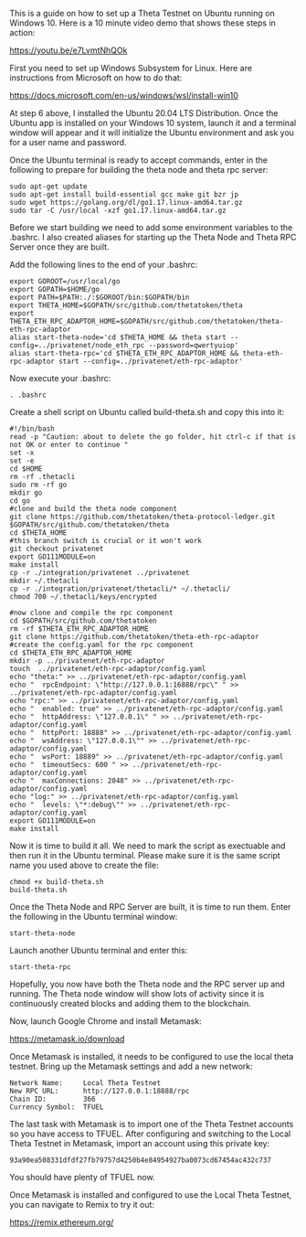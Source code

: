This is a guide on how to set up a Theta Testnet on Ubuntu running on Windows 10. Here is a 10 minute video demo that shows these steps in action:

https://youtu.be/e7LvmtNhQOk

First you need to set up Windows Subsystem for Linux.  Here are instructions from Microsoft on how to do that:

https://docs.microsoft.com/en-us/windows/wsl/install-win10

At step 6 above, I installed the Ubuntu 20.04 LTS Distribution. Once the Ubuntu app is installed on your Windows 10 system, launch it and a terminal window will appear and it will initialize the Ubuntu environment and ask you for a user name and password.

Once the Ubuntu terminal is ready to accept commands, enter in the following to prepare for building the theta node and theta rpc server:
````
sudo apt-get update
sudo apt-get install build-essential gcc make git bzr jp
sudo wget https://golang.org/dl/go1.17.linux-amd64.tar.gz
sudo tar -C /usr/local -xzf go1.17.linux-amd64.tar.gz
````

Before we start building we need to add some environment variables to the .bashrc.  I also created aliases for starting up the Theta Node and Theta RPC Server once they are built.

Add the following lines to the end of your .bashrc:
````
export GOROOT=/usr/local/go
export GOPATH=$HOME/go
export PATH=$PATH:./:$GOROOT/bin:$GOPATH/bin
export THETA_HOME=$GOPATH/src/github.com/thetatoken/theta
export THETA_ETH_RPC_ADAPTOR_HOME=$GOPATH/src/github.com/thetatoken/theta-eth-rpc-adaptor
alias start-theta-node='cd $THETA_HOME && theta start --config=../privatenet/node_eth_rpc --password=qwertyuiop'
alias start-theta-rpc='cd $THETA_ETH_RPC_ADAPTOR_HOME && theta-eth-rpc-adaptor start --config=../privatenet/eth-rpc-adaptor'
````
Now execute your .bashrc:
````
. .bashrc
````
Create a shell script on Ubuntu called build-theta.sh and copy this into it:
````
#!/bin/bash
read -p "Caution: about to delete the go folder, hit ctrl-c if that is not OK or enter to continue "
set -x
set -e
cd $HOME
rm -rf .thetacli
sudo rm -rf go
mkdir go
cd go
#clone and build the theta node component
git clone https://github.com/thetatoken/theta-protocol-ledger.git $GOPATH/src/github.com/thetatoken/theta
cd $THETA_HOME
#this branch switch is crucial or it won't work
git checkout privatenet
export GO111MODULE=on
make install
cp -r ./integration/privatenet ../privatenet
mkdir ~/.thetacli
cp -r ./integration/privatenet/thetacli/* ~/.thetacli/
chmod 700 ~/.thetacli/keys/encrypted

#now clone and compile the rpc component
cd $GOPATH/src/github.com/thetatoken
rm -rf $THETA_ETH_RPC_ADAPTOR_HOME
git clone https://github.com/thetatoken/theta-eth-rpc-adaptor
#create the config.yaml for the rpc component
cd $THETA_ETH_RPC_ADAPTOR_HOME
mkdir -p ../privatenet/eth-rpc-adaptor
touch  ../privatenet/eth-rpc-adaptor/config.yaml
echo "theta:" >> ../privatenet/eth-rpc-adaptor/config.yaml
echo "  rpcEndpoint: \"http://127.0.0.1:16888/rpc\" " >> ../privatenet/eth-rpc-adaptor/config.yaml
echo "rpc:" >> ../privatenet/eth-rpc-adaptor/config.yaml
echo "  enabled: true" >> ../privatenet/eth-rpc-adaptor/config.yaml
echo "  httpAddress: \"127.0.0.1\" " >> ../privatenet/eth-rpc-adaptor/config.yaml
echo "  httpPort: 18888" >> ../privatenet/eth-rpc-adaptor/config.yaml
echo "  wsAddress: \"127.0.0.1\"" >> ../privatenet/eth-rpc-adaptor/config.yaml
echo "  wsPort: 18889" >> ../privatenet/eth-rpc-adaptor/config.yaml
echo "  timeoutSecs: 600 " >> ../privatenet/eth-rpc-adaptor/config.yaml
echo "  maxConnections: 2048" >> ../privatenet/eth-rpc-adaptor/config.yaml
echo "log:" >> ../privatenet/eth-rpc-adaptor/config.yaml
echo "  levels: \"*:debug\"" >> ../privatenet/eth-rpc-adaptor/config.yaml
export GO111MODULE=on
make install
````
Now it is time to build it all.  We need to mark the script as exectuable and then run it in the Ubuntu terminal. Please make sure it is the same script name you used above to create the file:
````
chmod +x build-theta.sh
build-theta.sh
````

Once the Theta Node and RPC Server are built, it is time to run them.  Enter the following in the Ubuntu terminal window:
````
start-theta-node
````
Launch another Ubuntu terminal and enter this:
````
start-theta-rpc
````

Hopefully, you now have both the Theta node and the RPC server up and running.  The Theta node window will show lots of activity since it is continuously created blocks and adding them to the blockchain.

Now, launch Google Chrome and install Metamask:

https://metamask.io/download

Once Metamask is installed, it needs to be configured to use the local theta testnet.  Bring up the Metamask settings and add a new network:
````
Network Name:     Local Theta Testnet
New RPC URL:      http://127.0.0.1:18888/rpc
Chain ID:         366
Currency Symbol:  TFUEL
````
The last task with Metamask is to import one of the Theta Testnet accounts so you have access to TFUEL.  After configuring and switching to the Local Theta Testnet in Metamask, import an account using this private key:
````
93a90ea508331dfdf27fb79757d4250b4e84954927ba0073cd67454ac432c737
````
You should have plenty of TFUEL now.

Once Metamask is installed and configured to use the Local Theta Testnet, you can navigate to Remix to try it out:

https://remix.ethereum.org/



